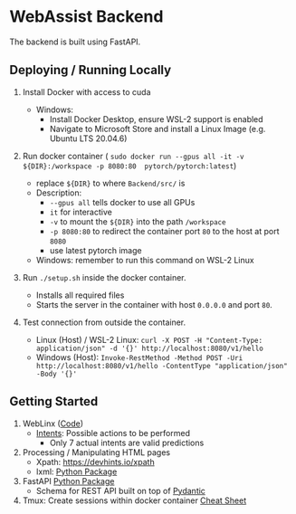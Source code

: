 # WebAssist Backend

The backend is built using FastAPI.

## Deploying / Running Locally

1. Install Docker with access to cuda
    - Windows:
        - Install Docker Desktop, ensure WSL-2 support is enabled
        - Navigate to Microsoft Store and install a Linux Image (e.g. Ubuntu LTS 20.04.6)

1. Run docker container ( `sudo docker run --gpus all -it -v ${DIR}:/workspace -p 8080:80  pytorch/pytorch:latest`)
    - replace `${DIR}` to where `Backend/src/` is
    - Description:
        - `--gpus all` tells docker to use all GPUs
        - `it` for interactive
        - `-v` to mount the `${DIR}` into the path `/workspace`
        - `-p 8080:80` to redirect the container port `80` to the host at port `8080`
        - use latest pytorch image
    - Windows: remember to run this command on WSL-2 Linux

1. Run `./setup.sh` inside the docker container.
    - Installs all required files
    - Starts the server in the container with host `0.0.0.0` and port `80`.

1. Test connection from outside the container.
    - Linux (Host) / WSL-2 Linux:
        `curl -X POST -H "Content-Type: application/json" -d '{}' http://localhost:8080/v1/hello`
    - Windows (Host):
         `Invoke-RestMethod -Method POST -Uri http://localhost:8080/v1/hello -ContentType "application/json" -Body '{}'`

## Getting Started

1. WebLinx ([Code](https://github.com/mcgill-nlp/weblinx))
    - [Intents](https://github.com/McGill-NLP/weblinx/blob/main/weblinx/processing/intent.py): Possible actions to be performed
        - Only 7 actual intents are valid predictions
1. Processing / Manipulating HTML pages
    - Xpath: <https://devhints.io/xpath>
    - lxml: [Python Package](https://lxml.de/apidoc/lxml.html)
1. FastAPI [Python Package](https://fastapi.tiangolo.com/)
    - Schema for REST API built on top of [Pydantic](https://docs.pydantic.dev/latest)
1. Tmux: Create sessions within docker container [Cheat Sheet](https://tmuxcheatsheet.com/)
